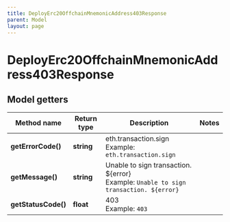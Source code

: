 ```yaml
---
title: DeployErc20OffchainMnemonicAddress403Response
parent: Model
layout: page
---
```


# DeployErc20OffchainMnemonicAddress403Response

## Model getters

Method name | Return type | Description | Notes
------------ | ------------- | ------------- | -------------
**getErrorCode()** | **string** | eth.transaction.sign <br>Example: `eth.transaction.sign` |
**getMessage()** | **string** | Unable to sign transaction. ${error} <br>Example: `Unable to sign transaction. ${error}` |
**getStatusCode()** | **float** | 403 <br>Example: `403` |

